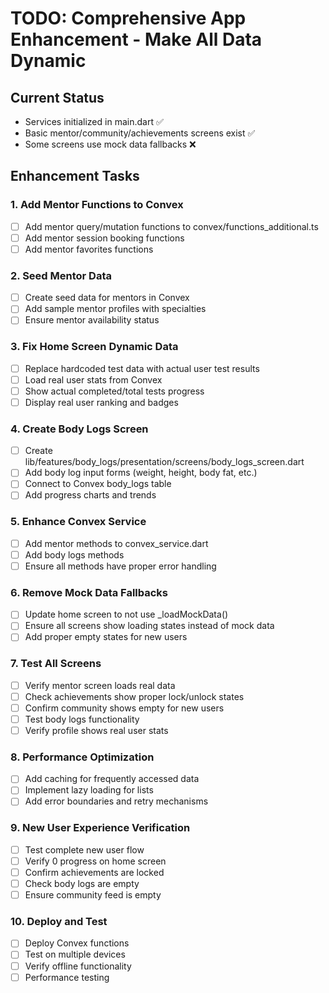 # TODO: Comprehensive App Enhancement - Make All Data Dynamic

## Current Status
- Services initialized in main.dart ✅
- Basic mentor/community/achievements screens exist ✅
- Some screens use mock data fallbacks ❌

## Enhancement Tasks

### 1. Add Mentor Functions to Convex
- [ ] Add mentor query/mutation functions to convex/functions_additional.ts
- [ ] Add mentor session booking functions
- [ ] Add mentor favorites functions

### 2. Seed Mentor Data
- [ ] Create seed data for mentors in Convex
- [ ] Add sample mentor profiles with specialties
- [ ] Ensure mentor availability status

### 3. Fix Home Screen Dynamic Data
- [ ] Replace hardcoded test data with actual user test results
- [ ] Load real user stats from Convex
- [ ] Show actual completed/total tests progress
- [ ] Display real user ranking and badges

### 4. Create Body Logs Screen
- [ ] Create lib/features/body_logs/presentation/screens/body_logs_screen.dart
- [ ] Add body log input forms (weight, height, body fat, etc.)
- [ ] Connect to Convex body_logs table
- [ ] Add progress charts and trends

### 5. Enhance Convex Service
- [ ] Add mentor methods to convex_service.dart
- [ ] Add body logs methods
- [ ] Ensure all methods have proper error handling

### 6. Remove Mock Data Fallbacks
- [ ] Update home screen to not use _loadMockData()
- [ ] Ensure all screens show loading states instead of mock data
- [ ] Add proper empty states for new users

### 7. Test All Screens
- [ ] Verify mentor screen loads real data
- [ ] Check achievements show proper lock/unlock states
- [ ] Confirm community shows empty for new users
- [ ] Test body logs functionality
- [ ] Verify profile shows real user stats

### 8. Performance Optimization
- [ ] Add caching for frequently accessed data
- [ ] Implement lazy loading for lists
- [ ] Add error boundaries and retry mechanisms

### 9. New User Experience Verification
- [ ] Test complete new user flow
- [ ] Verify 0 progress on home screen
- [ ] Confirm achievements are locked
- [ ] Check body logs are empty
- [ ] Ensure community feed is empty

### 10. Deploy and Test
- [ ] Deploy Convex functions
- [ ] Test on multiple devices
- [ ] Verify offline functionality
- [ ] Performance testing
